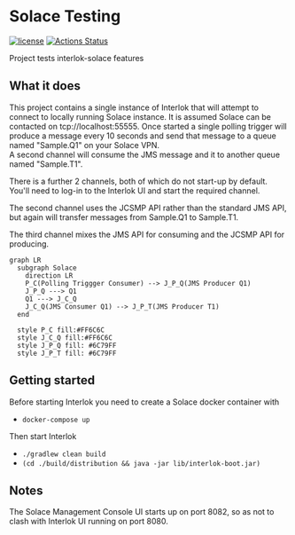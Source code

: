 # Solace Testing

[![license](https://img.shields.io/github/license/interlok-testing/testing_solace.svg)](https://github.com/interlok-testing/testing_solace/blob/develop/LICENSE)
[![Actions Status](https://github.com/interlok-testing/testing_solace/actions/workflows/gradle-build.yml/badge.svg)](https://github.com/interlok-testing/testing_solace/actions/workflows/gradle-build.yml)

Project tests interlok-solace features

## What it does

This project contains a single instance of Interlok that will attempt to connect to locally running Solace instance.  It is assumed Solace can be contacted on tcp://localhost:55555.  Once started a single polling trigger will produce a message every 10 seconds and send that message to a queue named "Sample.Q1" on your Solace VPN.  
A second channel will consume the JMS message and it to another queue named "Sample.T1".

There is a further 2 channels, both of which do not start-up by default.  You'll need to log-in to the Interlok UI and start the required channel.

The second channel uses the JCSMP API rather than the standard JMS API, but again will transfer messages from Sample.Q1 to Sample.T1.

The third channel mixes the JMS API for consuming and the JCSMP API for producing.

```mermaid
graph LR
  subgraph Solace
    direction LR
    P_C(Polling Triggger Consumer) --> J_P_Q(JMS Producer Q1)
    J_P_Q ---> Q1
    Q1 ---> J_C_Q
    J_C_Q(JMS Consumer Q1) --> J_P_T(JMS Producer T1)
  end

  style P_C fill:#FF6C6C
  style J_C_Q fill:#FF6C6C
  style J_P_Q fill: #6C79FF
  style J_P_T fill: #6C79FF

```
 
## Getting started

Before starting Interlok you need to create a Solace docker container with

* `docker-compose up`

Then start Interlok

* `./gradlew clean build`
* `(cd ./build/distribution && java -jar lib/interlok-boot.jar)`

## Notes

The Solace Management Console UI starts up on port 8082, so as not to clash with Interlok UI running on port 8080.
